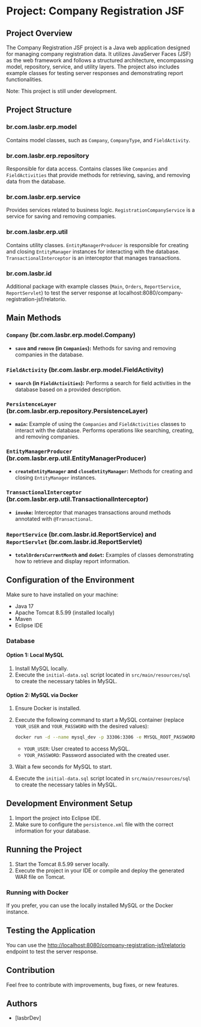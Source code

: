 # Project: Company Registration JSF

## Project Overview

The Company Registration JSF project is a Java web application designed for managing company registration data. It utilizes JavaServer Faces (JSF) as the web framework and follows a structured architecture, encompassing model, repository, service, and utility layers. The project also includes example classes for testing server responses and demonstrating report functionalities.

Note: This project is still under development.

## Project Structure

### br.com.lasbr.erp.model

Contains model classes, such as `Company`, `CompanyType`, and `FieldActivity`.

### br.com.lasbr.erp.repository

Responsible for data access. Contains classes like `Companies` and `FieldActivities` that provide methods for retrieving, saving, and removing data from the database.

### br.com.lasbr.erp.service

Provides services related to business logic. `RegistrationCompanyService` is a service for saving and removing companies.

### br.com.lasbr.erp.util

Contains utility classes. `EntityManagerProducer` is responsible for creating and closing `EntityManager` instances for interacting with the database. `TransactionalInterceptor` is an interceptor that manages transactions.

### br.com.lasbr.id

Additional package with example classes (`Main`, `Orders`, `ReportService`, `ReportServlet`) to test the server response at localhost:8080/company-registration-jsf/relatorio.

## Main Methods

### `Company` (br.com.lasbr.erp.model.Company)

- **`save` and `remove` (in `Companies`):** Methods for saving and removing companies in the database.

### `FieldActivity` (br.com.lasbr.erp.model.FieldActivity)

- **`search` (in `FieldActivities`):** Performs a search for field activities in the database based on a provided description.

### `PersistenceLayer` (br.com.lasbr.erp.repository.PersistenceLayer)

- **`main`:** Example of using the `Companies` and `FieldActivities` classes to interact with the database. Performs operations like searching, creating, and removing companies.

### `EntityManagerProducer` (br.com.lasbr.erp.util.EntityManagerProducer)

- **`createEntityManager` and `closeEntityManager`:** Methods for creating and closing `EntityManager` instances.

### `TransactionalInterceptor` (br.com.lasbr.erp.util.TransactionalInterceptor)

- **`invoke`:** Interceptor that manages transactions around methods annotated with `@Transactional`.

### `ReportService` (br.com.lasbr.id.ReportService) and `ReportServlet` (br.com.lasbr.id.ReportServlet)

- **`totalOrdersCurrentMonth` and `doGet`:** Examples of classes demonstrating how to retrieve and display report information.


## Configuration of the Environment

Make sure to have installed on your machine:

- Java 17
- Apache Tomcat 8.5.99 (installed locally)
- Maven
- Eclipse IDE

### Database

#### Option 1: Local MySQL

1. Install MySQL locally.
2. Execute the `initial-data.sql` script located in `src/main/resources/sql` to create the necessary tables in MySQL.

#### Option 2: MySQL via Docker

1. Ensure Docker is installed.
2. Execute the following command to start a MySQL container (replace `YOUR_USER` and `YOUR_PASSWORD` with the desired values):

    ```bash
    docker run -d --name mysql_dev -p 33306:3306 -e MYSQL_ROOT_PASSWORD=YOUR_PASSWORD -e MYSQL_DATABASE=company_registration -v mysql-database:/var/lib/mysql --network REDEMSQL mysql:latest
    ```

    - `YOUR_USER`: User created to access MySQL.
    - `YOUR_PASSWORD`: Password associated with the created user.

3. Wait a few seconds for MySQL to start.
4. Execute the `initial-data.sql` script located in `src/main/resources/sql` to create the necessary tables in MySQL.

## Development Environment Setup

1. Import the project into Eclipse IDE.
2. Make sure to configure the `persistence.xml` file with the correct information for your database.

## Running the Project

1. Start the Tomcat 8.5.99 server locally.
2. Execute the project in your IDE or compile and deploy the generated WAR file on Tomcat.

### Running with Docker

If you prefer, you can use the locally installed MySQL or the Docker instance.

## Testing the Application

You can use the [http://localhost:8080/company-registration-jsf/relatorio](http://localhost:8080/company-registration-jsf/relatorio) endpoint to test the server response.

## Contribution

Feel free to contribute with improvements, bug fixes, or new features.

## Authors

- [lasbrDev]


